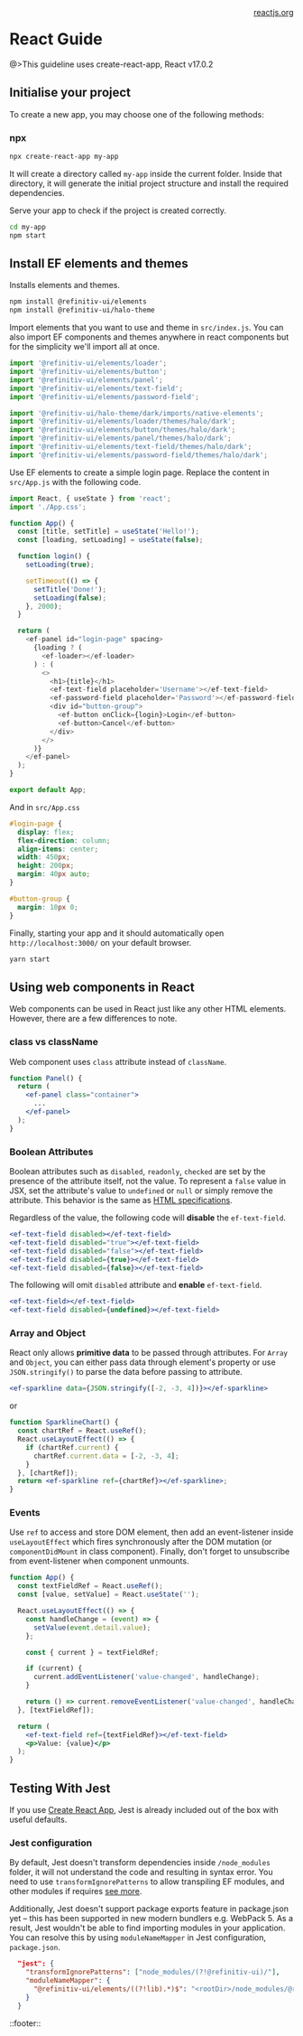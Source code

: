 <!--
type: page
title: React
location: ./tutorials/react
layout: default
-->

<div style="float:right">
  <a href="https://reactjs.org/" target="_blank">reactjs.org</a>
</div>

# React Guide

@>This guideline uses create-react-app, React v17.0.2

## Initialise your project

To create a new app, you may choose one of the following methods:

### npx

```sh
npx create-react-app my-app
```

It will create a directory called `my-app` inside the current folder. Inside that directory, it will generate the initial project structure and install the required dependencies.

Serve your app to check if the project is created correctly.

```sh
cd my-app
npm start
```

## Install EF elements and themes

Installs elements and themes.

```sh
npm install @refinitiv-ui/elements
npm install @refinitiv-ui/halo-theme
```

Import elements that you want to use and theme in `src/index.js`. You can also import EF components and themes anywhere in react components but for the simplicity we'll import all at once.

```javascript
import '@refinitiv-ui/elements/loader';
import '@refinitiv-ui/elements/button';
import '@refinitiv-ui/elements/panel';
import '@refinitiv-ui/elements/text-field';
import '@refinitiv-ui/elements/password-field';

import '@refinitiv-ui/halo-theme/dark/imports/native-elements';
import '@refinitiv-ui/elements/loader/themes/halo/dark';
import '@refinitiv-ui/elements/button/themes/halo/dark';
import '@refinitiv-ui/elements/panel/themes/halo/dark';
import '@refinitiv-ui/elements/text-field/themes/halo/dark';
import '@refinitiv-ui/elements/password-field/themes/halo/dark';
```

Use EF elements to create a simple login page. Replace the content in `src/App.js` with the following code.

```javascript
import React, { useState } from 'react';
import './App.css';

function App() {
  const [title, setTitle] = useState('Hello!');
  const [loading, setLoading] = useState(false);

  function login() {
    setLoading(true);

    setTimeout(() => {
      setTitle('Done!');
      setLoading(false);
    }, 2000);
  }

  return (
    <ef-panel id="login-page" spacing>
      {loading ? (
        <ef-loader></ef-loader>
      ) : (
        <>
          <h1>{title}</h1>
          <ef-text-field placeholder='Username'></ef-text-field>
          <ef-password-field placeholder='Password'></ef-password-field>
          <div id="button-group">
            <ef-button onClick={login}>Login</ef-button>
            <ef-button>Cancel</ef-button>
          </div>
        </>
      )}
    </ef-panel>
  );
}

export default App;
```

And in `src/App.css`

```css
#login-page {
  display: flex;
  flex-direction: column;
  align-items: center;
  width: 450px;
  height: 200px;
  margin: 40px auto;
}

#button-group {
  margin: 10px 0;
}
```

Finally, starting your app and it should automatically open `http://localhost:3000/` on your default browser.

```sh
yarn start
```

## Using web components in React

Web components can be used in React just like any other HTML elements. However, there are a few differences to note.

### class vs className

Web component uses `class` attribute instead of `className`.

```jsx
function Panel() {
  return (
    <ef-panel class="container">
      ...
    </ef-panel>
  );
}
```

### Boolean Attributes

Boolean attributes such as `disabled`, `readonly`, `checked` are set by the presence of the attribute itself, not the value. To represent a `false` value in JSX, set the attribute's value to `undefined` or `null` or simply remove the attribute. This behavior is the same as [HTML specifications](https://html.spec.whatwg.org/multipage/common-microsyntaxes.html#boolean-attributes).

Regardless of the value, the following code will **disable** the `ef-text-field`.

```jsx
<ef-text-field disabled></ef-text-field>
<ef-text-field disabled="true"></ef-text-field>
<ef-text-field disabled="false"></ef-text-field>
<ef-text-field disabled={true}></ef-text-field>
<ef-text-field disabled={false}></ef-text-field>
```

The following will omit `disabled` attribute and **enable** `ef-text-field`.

```jsx
<ef-text-field></ef-text-field>
<ef-text-field disabled={undefined}></ef-text-field>
```

### Array and Object

React only allows **primitive data** to be passed through attributes. For `Array` and `Object`, you can either pass data through element's property or use `JSON.stringify()` to parse the data before passing to attribute.

```jsx
<ef-sparkline data={JSON.stringify([-2, -3, 4])}></ef-sparkline>
```

or

```jsx
function SparklineChart() {
  const chartRef = React.useRef();
  React.useLayoutEffect(() => {
    if (chartRef.current) {
      chartRef.current.data = [-2, -3, 4];
    }
  }, [chartRef]);
  return <ef-sparkline ref={chartRef}></ef-sparkline>;
}
```

### Events

Use `ref` to access and store DOM element, then add an event-listener inside `useLayoutEffect` which fires synchronously after the DOM mutation (or `componentDidMount` in class component). Finally, don't forget to unsubscribe from event-listener when component unmounts.

```jsx
function App() {
  const textFieldRef = React.useRef();
  const [value, setValue] = React.useState('');

  React.useLayoutEffect(() => {
    const handleChange = (event) => {
      setValue(event.detail.value);
    };

    const { current } = textFieldRef;

    if (current) {
      current.addEventListener('value-changed', handleChange);
    }

    return () => current.removeEventListener('value-changed', handleChange); // unsubscribe
  }, [textFieldRef]);

  return (
    <ef-text-field ref={textFieldRef}></ef-text-field>
    <p>Value: {value}</p>
  );
}
```

## Testing With Jest

If you use [Create React App](https://create-react-app.dev/), Jest is already included out of the box with useful defaults.

### Jest configuration

By default, Jest doesn't transform dependencies inside `/node_modules` folder, it will not understand the code and resulting in syntax error. You need to use `transformIgnorePatterns` to allow transpiling EF modules, and other modules if requires [see more](https://jestjs.io/docs/configuration#transformignorepatterns-arraystring).

Additionally, Jest doesn't support package exports feature in package.json yet – this has been supported in new modern bundlers e.g. WebPack 5. As a result, Jest wouldn't be able to find importing modules in your application. You can resolve this by using `moduleNameMapper` in Jest configuration, `package.json`.

```json
  "jest": {
    "transformIgnorePatterns": ["node_modules/(?!@refinitiv-ui)/"],
    "moduleNameMapper": {
      "@refinitiv-ui/elements/((?!lib).*)$": "<rootDir>/node_modules/@refinitiv-ui/elements/lib/$1"
    }
  }
```

::footer::
